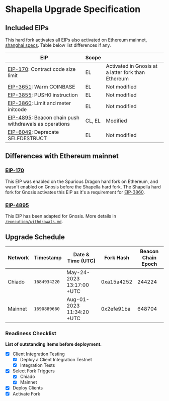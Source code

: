 # Shapella Upgrade Specification

## Included EIPs

This hard fork activates all EIPs also activated on Ethereum mainnet, [shanghai specs](https://github.com/ethereum/execution-specs/blob/master/network-upgrades/mainnet-upgrades/shanghai.md).
Table below list differences if any.

| EIP | Scope |  |
| - | - | - |
| [EIP-170](https://eips.ethereum.org/EIPS/eip-170): Contract code size limit | EL | Activated in Gnosis at a latter fork than Ethereum
| [EIP-3651](https://eips.ethereum.org/EIPS/eip-3651): Warm COINBASE | EL | Not modified
| [EIP-3855](https://eips.ethereum.org/EIPS/eip-3855): PUSH0 instruction | EL | Not modified
| [EIP-3860](https://eips.ethereum.org/EIPS/eip-3860): Limit and meter initcode | EL | Not modified
| [EIP-4895](https://eips.ethereum.org/EIPS/eip-4895): Beacon chain push withdrawals as operations | CL, EL | Modified
| [EIP-6049](https://eips.ethereum.org/EIPS/eip-6049): Deprecate SELFDESTRUCT | EL | Not modified

## Differences with Ethereum mainnet

### [EIP-170](https://eips.ethereum.org/EIPS/eip-170)

This EIP was enabled on the Spurious Dragon hard fork on Ethereum, and wasn't enabled on Gnosis before the Shapella hard fork. The Shapella hard fork for Gnosis activates this EIP as it's a requirement for [EIP-3860](https://eips.ethereum.org/EIPS/eip-3860).

### [EIP-4895](https://eips.ethereum.org/EIPS/eip-4895)

This EIP has been adapted for Gnosis. More details in [`/execution/withdrawals.md`](../execution/withdrawals.md).

## Upgrade Schedule

| Network | Timestamp    | Date & Time (UTC)             | Fork Hash | Beacon Chain Epoch |
| ------- | ------------ | ----------------------------- | --------- | ------------------ |
| Chiado  | `1684934220` | May-24-2023 13:17:00 +UTC | 0xa15a4252 | 244224             |
| Mainnet | `1690889660` | Aug-01-2023 11:34:20 +UTC | 0x2efe91ba | 648704             |

### Readiness Checklist

**List of outstanding items before deployment.**

- [x] Client Integration Testing
  - [x] Deploy a Client Integration Testnet
  - [x] Integration Tests
- [x] Select Fork Triggers
  - [x] Chiado
  - [x] Mainnet
- [x] Deploy Clients
- [x] Activate Fork
